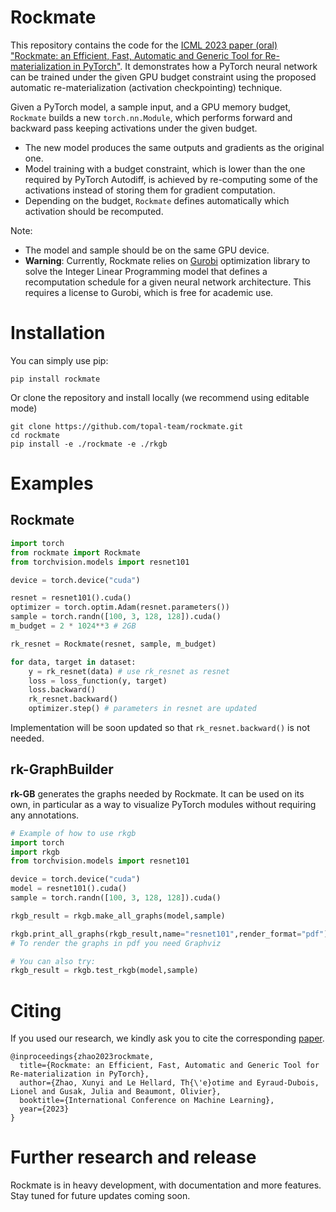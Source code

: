# Rockmate

This repository contains the code for the [ICML 2023 paper (oral) "Rockmate: an Efficient, Fast, Automatic and Generic Tool for Re-materialization in PyTorch"]((https://openreview.net/pdf?id=wLAMOoL0KD)). It demonstrates how a PyTorch neural network can be trained under the given GPU budget constraint using the proposed automatic re-materialization (activation checkpointing) technique.

Given a PyTorch model, a sample input, and a GPU memory budget, 
`Rockmate` builds a new `torch.nn.Module`, which performs forward and backward pass keeping activations under the given budget. 

- The new model produces the same outputs and gradients as the original one.
- Model training with a budget constraint, which is lower than the one required by PyTorch Autodiff, is achieved by re-computing some of the activations instead of storing them for gradient computation.
- Depending on the budget, `Rockmate` defines automatically which activation should be recomputed. 

<!-- Given a module, sample input, and a memory budget, `Rockmate` builds a new `torch.nn.Module` with equal forward and backward results while keeping the memory usage of activations under the given budget. -->

<!-- For more details of our algorithm, see our paper at: https://openreview.net/pdf?id=wLAMOoL0KD -->

Note:
- The model and sample should be on the same GPU device.
- **Warning**: Currently, Rockmate relies on [Gurobi](https://www.gurobi.com/documentation/quickstart.html) optimization library to solve the Integer Linear Programming model that defines a recomputation schedule for a given neural network architecture. This requires a license to Gurobi, which is free for academic use. 

# Installation

You can simply use pip:
```
pip install rockmate
```

Or clone the repository and install locally (we recommend using editable mode)
```
git clone https://github.com/topal-team/rockmate.git
cd rockmate
pip install -e ./rockmate -e ./rkgb
```

# Examples

## Rockmate

```python
import torch
from rockmate import Rockmate
from torchvision.models import resnet101

device = torch.device("cuda")

resnet = resnet101().cuda()
optimizer = torch.optim.Adam(resnet.parameters())
sample = torch.randn([100, 3, 128, 128]).cuda()
m_budget = 2 * 1024**3 # 2GB

rk_resnet = Rockmate(resnet, sample, m_budget)

for data, target in dataset:
    y = rk_resnet(data) # use rk_resnet as resnet
    loss = loss_function(y, target)
    loss.backward()
    rk_resnet.backward()
    optimizer.step() # parameters in resnet are updated
```

Implementation will be soon updated so that `rk_resnet.backward()` is not needed.

## rk-GraphBuilder

**rk-GB** generates the graphs needed by Rockmate. It can be used on its own, in particular as a way to visualize PyTorch modules without requiring any annotations.

```python
# Example of how to use rkgb
import torch
import rkgb
from torchvision.models import resnet101

device = torch.device("cuda")
model = resnet101().cuda()
sample = torch.randn([100, 3, 128, 128]).cuda()

rkgb_result = rkgb.make_all_graphs(model,sample)

rkgb.print_all_graphs(rkgb_result,name="resnet101",render_format="pdf")
# To render the graphs in pdf you need Graphviz

# You can also try:
rkgb_result = rkgb.test_rkgb(model,sample)
```

# Citing
If you used our research, we kindly ask you to cite the corresponding [paper](https://openreview.net/pdf?id=wLAMOoL0KD).

```
@inproceedings{zhao2023rockmate,
  title={Rockmate: an Efficient, Fast, Automatic and Generic Tool for Re-materialization in PyTorch},
  author={Zhao, Xunyi and Le Hellard, Th{\'e}otime and Eyraud-Dubois, Lionel and Gusak, Julia and Beaumont, Olivier},
  booktitle={International Conference on Machine Learning},
  year={2023}
}
```

# Further research and release

Rockmate is in heavy development, with documentation and more features. Stay tuned for future updates coming soon.


